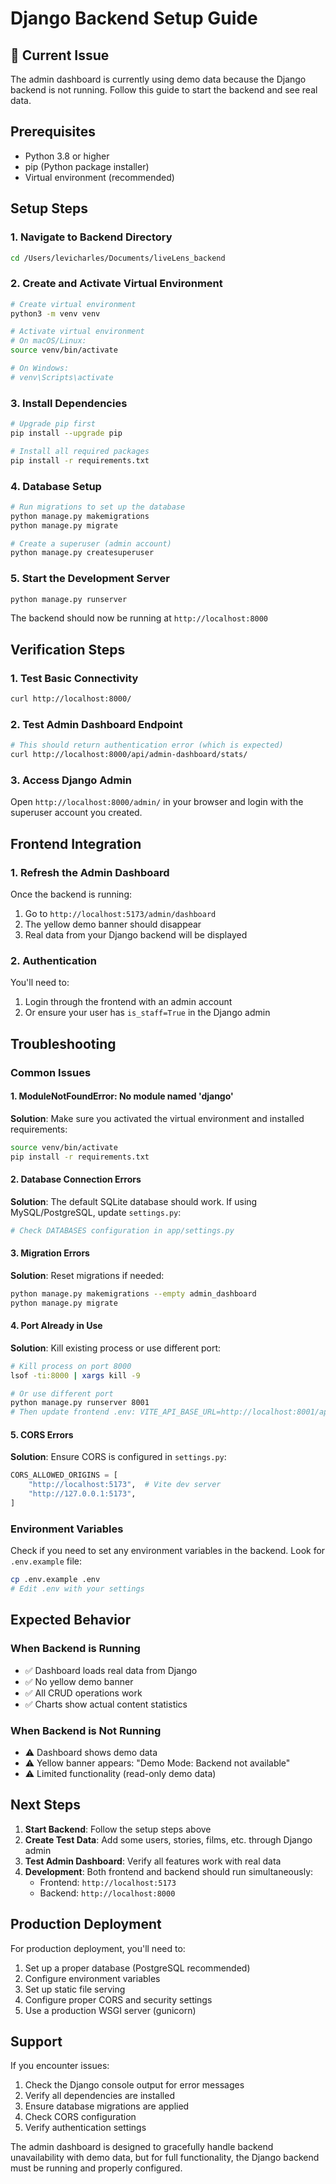 # Django Backend Setup Guide

## 🚨 Current Issue
The admin dashboard is currently using demo data because the Django backend is not running. Follow this guide to start the backend and see real data.

## Prerequisites
- Python 3.8 or higher
- pip (Python package installer)
- Virtual environment (recommended)

## Setup Steps

### 1. Navigate to Backend Directory
```bash
cd /Users/levicharles/Documents/liveLens_backend
```

### 2. Create and Activate Virtual Environment
```bash
# Create virtual environment
python3 -m venv venv

# Activate virtual environment
# On macOS/Linux:
source venv/bin/activate

# On Windows:
# venv\Scripts\activate
```

### 3. Install Dependencies
```bash
# Upgrade pip first
pip install --upgrade pip

# Install all required packages
pip install -r requirements.txt
```

### 4. Database Setup
```bash
# Run migrations to set up the database
python manage.py makemigrations
python manage.py migrate

# Create a superuser (admin account)
python manage.py createsuperuser
```

### 5. Start the Development Server
```bash
python manage.py runserver
```

The backend should now be running at `http://localhost:8000`

## Verification Steps

### 1. Test Basic Connectivity
```bash
curl http://localhost:8000/
```

### 2. Test Admin Dashboard Endpoint
```bash
# This should return authentication error (which is expected)
curl http://localhost:8000/api/admin-dashboard/stats/
```

### 3. Access Django Admin
Open `http://localhost:8000/admin/` in your browser and login with the superuser account you created.

## Frontend Integration

### 1. Refresh the Admin Dashboard
Once the backend is running:
1. Go to `http://localhost:5173/admin/dashboard`
2. The yellow demo banner should disappear
3. Real data from your Django backend will be displayed

### 2. Authentication
You'll need to:
1. Login through the frontend with an admin account
2. Or ensure your user has `is_staff=True` in the Django admin

## Troubleshooting

### Common Issues

#### 1. ModuleNotFoundError: No module named 'django'
**Solution**: Make sure you activated the virtual environment and installed requirements:
```bash
source venv/bin/activate
pip install -r requirements.txt
```

#### 2. Database Connection Errors
**Solution**: The default SQLite database should work. If using MySQL/PostgreSQL, update `settings.py`:
```python
# Check DATABASES configuration in app/settings.py
```

#### 3. Migration Errors
**Solution**: Reset migrations if needed:
```bash
python manage.py makemigrations --empty admin_dashboard
python manage.py migrate
```

#### 4. Port Already in Use
**Solution**: Kill existing process or use different port:
```bash
# Kill process on port 8000
lsof -ti:8000 | xargs kill -9

# Or use different port
python manage.py runserver 8001
# Then update frontend .env: VITE_API_BASE_URL=http://localhost:8001/api
```

#### 5. CORS Errors
**Solution**: Ensure CORS is configured in `settings.py`:
```python
CORS_ALLOWED_ORIGINS = [
    "http://localhost:5173",  # Vite dev server
    "http://127.0.0.1:5173",
]
```

### Environment Variables
Check if you need to set any environment variables in the backend. Look for `.env.example` file:
```bash
cp .env.example .env
# Edit .env with your settings
```

## Expected Behavior

### When Backend is Running
- ✅ Dashboard loads real data from Django
- ✅ No yellow demo banner
- ✅ All CRUD operations work
- ✅ Charts show actual content statistics

### When Backend is Not Running
- ⚠️ Dashboard shows demo data
- ⚠️ Yellow banner appears: "Demo Mode: Backend not available"
- ⚠️ Limited functionality (read-only demo data)

## Next Steps

1. **Start Backend**: Follow the setup steps above
2. **Create Test Data**: Add some users, stories, films, etc. through Django admin
3. **Test Admin Dashboard**: Verify all features work with real data
4. **Development**: Both frontend and backend should run simultaneously:
   - Frontend: `http://localhost:5173`
   - Backend: `http://localhost:8000`

## Production Deployment

For production deployment, you'll need to:
1. Set up a proper database (PostgreSQL recommended)
2. Configure environment variables
3. Set up static file serving
4. Configure proper CORS and security settings
5. Use a production WSGI server (gunicorn)

## Support

If you encounter issues:
1. Check the Django console output for error messages
2. Verify all dependencies are installed
3. Ensure database migrations are applied
4. Check CORS configuration
5. Verify authentication settings

The admin dashboard is designed to gracefully handle backend unavailability with demo data, but for full functionality, the Django backend must be running and properly configured.
